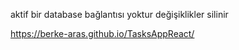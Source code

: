 aktif bir database bağlantısı yoktur değişiklikler silinir

https://berke-aras.github.io/TasksAppReact/
